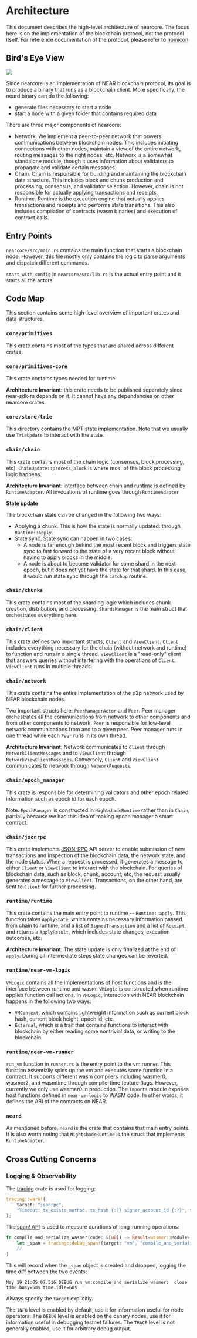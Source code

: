 # Architecture

This document describes the high-level architecture of nearcore.
The focus here is on the implementation of the blockchain protocol, not the protocol itself.
For reference documentation of the protocol, please refer to [nomicon](https://nomicon.io/)

## Bird's Eye View

![](images/architecture.svg)

Since nearcore is an implementation of NEAR blockchain protocol, its goal is to produce a binary that runs as a blockchain client.
More specifically, the neard binary can do the following:

- generate files necessary to start a node
- start a node with a given folder that contains required data

There are three major components of nearcore:

- Network. We implement a peer-to-peer network that powers communications between blockchain nodes.
This includes initiating connections with other nodes, maintain a view of the entire network, routing messages to the right nodes, etc.
Network is a somewhat standalone module, though it uses information about validators to propagate and validate certain messages.
- Chain. Chain is responsible for building and maintaining the blockchain data structure.
This includes block and chunk production and processing, consensus, and validator selection.
However, chain is not responsible for actually applying transactions and receipts.
- Runtime. Runtime is the execution engine that actually applies transactions and receipts and performs state transitions.
This also includes compilation of contracts (wasm binaries) and execution of contract calls.

## Entry Points

`nearcore/src/main.rs` contains the main function that starts a blockchain node.
However, this file mostly only contains the logic to parse arguments and dispatch different commands.

`start_with_config` in `nearcore/src/lib.rs` is the actual entry point and it starts all the actors.

## Code Map

This section contains some high-level overview of important crates and data structures.

### `core/primitives`

This crate contains most of the types that are shared across different crates.

### `core/primitives-core`

This crate contains types needed for runtime. 

**Architecture Invariant**: this crate needs to be published separately since near-sdk-rs depends on it.
It cannot have any dependencies on other nearcore crates.

### `core/store/trie`

This directory contains the MPT state implementation.
Note that we usually use `TrieUpdate` to interact with the state.

### `chain/chain`

This crate contains most of the chain logic (consensus, block processing, etc). 
`ChainUpdate::process_block` is where most of the block processing logic happens.

**Architecture Invariant**: interface between chain and runtime is defined by `RuntimeAdapter`.
All invocations of runtime goes through `RuntimeAdapter`

**State update**

The blockchain state can be changed in the following two ways:
- Applying a chunk. This is how the state is normally updated: through `Runtime::apply`.
- State sync. State sync can happen in two cases:
  * A node is far enough behind the most recent block and triggers state sync to fast forward to the state of a very recent block without having to apply blocks in the middle.
  * A node is about to become validator for some shard in the next epoch, but it does not yet have the state for that shard.
    In this case, it would run state sync through the `catchup` routine.

### `chain/chunks`

This crate contains most of the sharding logic which includes chunk creation, distribution, and processing.
`ShardsManager` is the main struct that orchestrates everything here.

### `chain/client`

This crate defines two important structs, `Client` and `ViewClient`.
`Client` includes everything necessary for the chain (without network and runtime) to function and runs in a single thread.
`ViewClient` is a "read-only" client that answers queries without interfering with the operations of `Client`.
`ViewClient` runs in multiple threads.

### `chain/network`

This crate contains the entire implementation of the p2p network used by NEAR blockchain nodes.

Two important structs here: `PeerManagerActor` and `Peer`. 
Peer manager orchestrates all the communications from network to other components and from other components to network.
`Peer` is responsible for low-level network communications from and to a given peer.
Peer manager runs in one thread while each `Peer` runs in its own thread.

**Architecture Invariant**: Network communicates to `Client` through `NetworkClientMessages` and to `ViewClient` through `NetworkViewClientMessages`.
Conversely, `Client` and `ViewClient` communicates to network through `NetworkRequests`.

### `chain/epoch_manager`

This crate is responsible for determining validators and other epoch related information such as epoch id for each epoch.

Note: `EpochManager` is constructed in `NightshadeRuntime` rather than in `Chain`, partially because we had this idea of making epoch manager a smart contract.

### `chain/jsonrpc`

This crate implements [JSON-RPC](https://www.jsonrpc.org/) API server to enable submission of new transactions and inspection of the blockchain data, the network state, and the node status.
When a request is processed, it generates a message to either `Client` or `ViewClient` to interact with the blockchain.
For queries of blockchain data, such as block, chunk, account, etc, the request usually generates a message to `ViewClient`.
Transactions, on the other hand, are sent to `Client` for further processing.

### `runtime/runtime`

This crate contains the main entry point to runtime -- `Runtime::apply`. 
This function takes `ApplyState`, which contains necessary information passed from chain to runtime, and a list of `SignedTransaction` and a list of `Receipt`, and returns a `ApplyResult`, which includes state changes, execution outcomes, etc.

**Architecture Invariant**: The state update is only finalized at the end of `apply`. 
During all intermediate steps state changes can be reverted.

### `runtime/near-vm-logic`

`VMLogic` contains all the implementations of host functions and is the interface between runtime and wasm. 
`VMLogic` is constructed when runtime applies function call actions.
In `VMLogic`, interaction with NEAR blockchain happens in the following two ways:
- `VMContext`, which contains lightweight information such as current block hash, current block height, epoch id, etc.
- `External`, which is a trait that contains functions to interact with blockchain by either reading some nontrivial data, or writing to the blockchain.

### `runtime/near-vm-runner`

`run_vm` function in `runner.rs` is the entry point to the vm runner.
This function essentially spins up the vm and executes some function in a contract.
It supports different wasm compilers including wasmer0, wasmer2, and wasmtime through compile-time feature flags.
However, currently we only use wasmer0 in production.
The `imports` module exposes host functions defined in `near-vm-logic` to WASM code. 
In other words, it defines the ABI of the contracts on NEAR.

### `neard`

As mentioned before, `neard` is the crate that contains that main entry points.
It is also worth noting that `NightshadeRuntime` is the struct that implements `RuntimeAdapter`.

## Cross Cutting Concerns

### Logging & Observability

The [tracing](https://tracing.rs) crate is used for logging:

```rust
tracing::warn!(
    target: "jsonrpc",
    "Timeout: tx_exists method. tx_hash {:?} signer_account_id {:?}", tx_hash, signer_account_id,
);
```

The [span! API](https://tracing.rs/tracing/macro.debug_span.html) is used to measure durations of long-running operations:

```rust
fn compile_and_serialize_wasmer(code: &[u8]) -> Result<wasmer::Module> {
    let _span = tracing::debug_span!(target: "vm", "compile_and_serialize_wasmer").entered();
    //
}
```

This will record when the `_span` object is created and dropped, logging the time diff between the two events:

```
May 19 21:05:07.516 DEBUG run_vm:compile_and_serialize_wasmer:  close time.busy=5ms time.idle=6ns
```

Always specify the `target` explicitly.

The `INFO` level is enabled by default, use it for information useful for node operators.
The `DEBUG` level is enabled on the canary nodes, use it for information useful in debugging testnet failures.
The `TRACE` level is not generally enabled, use it for arbitrary debug output.

